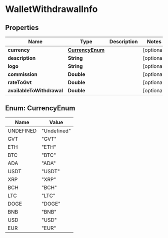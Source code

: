 
# WalletWithdrawalInfo

## Properties
Name | Type | Description | Notes
------------ | ------------- | ------------- | -------------
**currency** | [**CurrencyEnum**](#CurrencyEnum) |  |  [optional]
**description** | **String** |  |  [optional]
**logo** | **String** |  |  [optional]
**commission** | **Double** |  |  [optional]
**rateToGvt** | **Double** |  |  [optional]
**availableToWithdrawal** | **Double** |  |  [optional]


<a name="CurrencyEnum"></a>
## Enum: CurrencyEnum
Name | Value
---- | -----
UNDEFINED | &quot;Undefined&quot;
GVT | &quot;GVT&quot;
ETH | &quot;ETH&quot;
BTC | &quot;BTC&quot;
ADA | &quot;ADA&quot;
USDT | &quot;USDT&quot;
XRP | &quot;XRP&quot;
BCH | &quot;BCH&quot;
LTC | &quot;LTC&quot;
DOGE | &quot;DOGE&quot;
BNB | &quot;BNB&quot;
USD | &quot;USD&quot;
EUR | &quot;EUR&quot;



